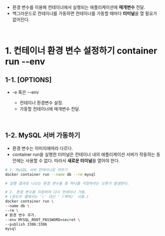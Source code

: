 <ul>
  <li>
    환경 변수를 이용해 컨테이너에서 실행되는 애플리케이션에 <strong>매개변수</strong> 전달.
  </li>
  <li>
    백그라운드로 컨테이너를 가동하면 컨테이너를 가동할 때마다 <strong>터미널</strong>을 열 필요가 없어진다.
  </li>
</ul>
<br>

<h1>1. 컨테이너 환경 변수 설정하기 container run --env</h1>
<h2>1-1. [OPTIONS]</h2>
<ul>
  <li>
    -e 혹은 --env
  </li>
    <ul>
      <li>
        컨테이너 환경변수 설정.
      </li>
      <li>
        가동할 컨테이너에 매개변수 전달.
      </li>
    </ul>
</ul>
<br>

<h2>1-2. MySQL 서버 가동하기</h2>
<ul>
  <li>
    환경 변수는 이미지에따라 다르다.
  </li>
  <li>
    container run을 실행한 터미널은 컨테이너 내의 애플리케이션 서버가 작동하는 동안에는 사용할 수 없다. 따라서 <strong>새로운 터미널</strong>을 열어야 한다.
  </li>
</ul>

```bash
# 1. MySQL 서버 컨테이너로 띄우기
docker container run --name db --rm mysql

# 실행 결과로 나오는 환경 변수들 중 하나를 지정하라는 오류가 발생한다.

# 2. 환경 변수를 지정하여 다시 컨테이너 가동.
# (윈도우 셸에서는 '\' 대신 '`(백틱)' 사용.)
docker container run \
--name db \
--rm \
# 환경 변수 추가.
--env MYSQL_ROOT_PASSWORD=secret \
--publish 3306:3306
mysql
```